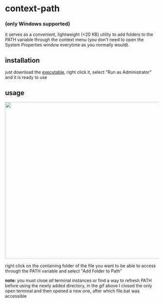# context-path

### (only Windows supported)
it serves as a convenient, lightweight (<20 KB) utility to add folders to the PATH variable through the context menu (you don't need to open the System Properties window everytime as you normally would).

## installation
just download the [executable](https://github.com/deontic/context-path/releases/download/v2.0.0/context-path.exe), right click it, select "Run as Administrator" and it is ready to use 

## usage
<img src="https://user-images.githubusercontent.com/68165727/188911542-7913bff0-6479-4429-b8be-a84154e27b52.gif" width=512>

right click on the containing folder of the file you want to be able to access through the PATH variable and select "Add Folder to Path"

**note:** you must close *all* terminal instances or find a way to refresh PATH before using the newly added directory, 
in the gif above I closed the only open terminal and then opened a new one, after which file.bat was accessible 
